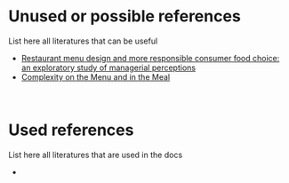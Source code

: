 # Unused or possible references
List here all literatures that can be useful

* [Restaurant menu design and more responsible consumer food choice: an exploratory study
of managerial perceptions](http://eprints.bournemouth.ac.uk/26621/3/R1.pdf)
* [Complexity on the Menu and in the Meal](https://www.mdpi.com/2304-8158/7/10/158)

<br>

# Used references
List here all literatures that are used in the docs

*

